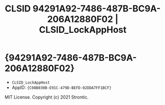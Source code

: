﻿---
title: "CLSID 94291A92-7486-487B-BC9A-206A12880F02 | CLSID_LockAppHost"
excerpt: What is COM-Object CLSID 94291A92-7486-487B-BC9A-206A12880F02?
---

# {94291A92-7486-487B-BC9A-206A12880F02}

* `CLSID_LockAppHost`
* AppID: `{C08B030B-E91C-479D-BEFD-02DDA7FF1BCF}`

MIT License. Copyright (c) 2021 Strontic.


